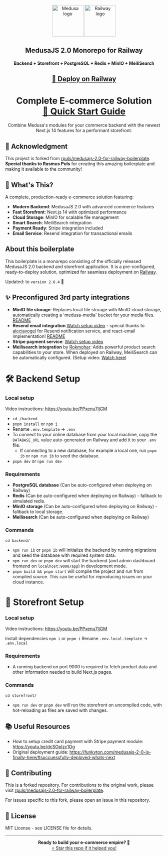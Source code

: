 <p align="center">
  <a href="https://www.medusajs.com">
    <picture>
      <source media="(prefers-color-scheme: dark)" srcset="https://user-images.githubusercontent.com/59018053/229103275-b5e482bb-4601-46e6-8142-244f531cebdb.svg">
      <source media="(prefers-color-scheme: light)" srcset="https://user-images.githubusercontent.com/59018053/229103726-e5b529a3-9b3f-4970-8a1f-c6af37f087bf.svg">
      <img alt="Medusa logo" src="https://user-images.githubusercontent.com/59018053/229103726-e5b529a3-9b3f-4970-8a1f-c6af37f087bf.svg" width=100>
    </picture>
  </a>
  <a href="https://railway.app/">
    <picture>
      <source media="(prefers-color-scheme: dark)" srcset="https://railway.app/brand/logo-light.svg">
      <source media="(prefers-color-scheme: light)" srcset="https://railway.app/brand/logo-dark.svg">
      <img alt="Railway logo" src="https://railway.app/brand/logo-light.svg" width=100>
    </picture>
  </a>
</p>

<h2 align="center">
  MedusaJS 2.0 Monorepo for Railway
</h2>
<h4 align="center">
  Backend + Storefront + PostgreSQL + Redis + MinIO + MeiliSearch
</h4>

<h2 align="center">
  <a href="https://railway.app">🚀 Deploy on Railway</a>
</h2>

<h1 align="center">
  Complete E-commerce Solution<br>
  <a href="#-backend-setup">📖 Quick Start Guide</a>
</h1>

<p align="center">
Combine Medusa's modules for your commerce backend with the newest Next.js 14 features for a performant storefront.</p>

## 🙏 Acknowledgment

This project is forked from [rpuls/medusajs-2.0-for-railway-boilerplate](https://github.com/rpuls/medusajs-2.0-for-railway-boilerplate).  
**Special thanks to Rasmus Puls** for creating this amazing boilerplate and making it available to the community!

## 🎯 What's This?

A complete, production-ready e-commerce solution featuring:
- **Modern Backend**: MedusaJS 2.0 with advanced commerce features
- **Fast Storefront**: Next.js 14 with optimized performance  
- **Cloud Storage**: MinIO for scalable file management
- **Smart Search**: MeiliSearch integration
- **Payment Ready**: Stripe integration included
- **Email Service**: Resend integration for transactional emails

## About this boilerplate
This boilerplate is a monorepo consisting of the officially released MedusaJS 2.0 backend and storefront application. It is a pre-configured, ready-to-deploy solution, optimized for seamless deployment on [Railway](https://railway.app).

Updated: to `version 2.8.4` 🥳

## ✨ Preconfigured 3rd party integrations

- **MinIO file storage**: Replaces local file storage with MinIO cloud storage, automatically creating a 'medusa-media' bucket for your media files. [README](backend/src/modules/minio-file/README.md)
- **Resend email integration** [Watch setup video](https://youtu.be/pbdZm26YDpE?si=LQTHWeZMLD4w3Ahw) - special thanks to [aleciavogel](https://github.com/aleciavogel) for Resend notification service, and react-email implementation! [README](backend/src/modules/email-notifications/README.md)
- **Stripe payment service**: [Watch setup video](https://youtu.be/dcSOpIzc1Og)
- **Meilisearch integration** by [Rokmohar](https://github.com/rokmohar/medusa-plugin-meilisearch): Adds powerful product search capabilities to your store. When deployed on Railway, MeiliSearch can be automatically configured. (Setup video: [Watch here](https://youtu.be/hrXcc5MjApI))

# 🛠️ Backend Setup

### Local setup
Video instructions: https://youtu.be/PPxenu7IjGM

- `cd /backend`
- `pnpm install` or `npm i`
- Rename `.env.template` →  `.env`
- To connect to your online database from your local machine, copy the `DATABASE_URL` value auto-generated on Railway and add it to your `.env` file.
  - If connecting to a new database, for example a local one, run `pnpm ib` or `npm run ib` to seed the database.
- `pnpm dev` or `npm run dev`

### Requirements
- **PostgreSQL database** (Can be auto-configured when deploying on Railway)
- **Redis** (Can be auto-configured when deploying on Railway) - fallback to simulated redis.
- **MinIO storage** (Can be auto-configured when deploying on Railway) - fallback to local storage.
- **Meilisearch** (Can be auto-configured when deploying on Railway)

### Commands

`cd backend/`

- `npm run ib` or `pnpm ib` will initialize the backend by running migrations and seed the database with required system data.
- `npm run dev` or `pnpm dev` will start the backend (and admin dashboard frontend on `localhost:9000/app`) in development mode.
- `pnpm build && pnpm start` will compile the project and run from compiled source. This can be useful for reproducing issues on your cloud instance.

# 🎨 Storefront Setup

### Local setup
Video instructions: https://youtu.be/PPxenu7IjGM

Install dependencies `npm i` or `pnpm i`
Rename `.env.local.template` →  `.env.local`

### Requirements
- A running backend on port 9000 is required to fetch product data and other information needed to build Next.js pages.

### Commands
`cd storefront/`

- `npm run dev` or `pnpm dev` will run the storefront on uncompiled code, with hot-reloading as files are saved with changes.

## 📚 Useful Resources
- How to setup credit card payment with Stripe payment module: https://youtu.be/dcSOpIzc1Og
- Original deployment guide: https://funkyton.com/medusajs-2-0-is-finally-here/#succuessfully-deployed-whats-next

## 🤝 Contributing

This is a forked repository. For contributions to the original work, please visit [rpuls/medusajs-2.0-for-railway-boilerplate](https://github.com/rpuls/medusajs-2.0-for-railway-boilerplate).

For issues specific to this fork, please open an issue in this repository.

## 📄 License

MIT License - see LICENSE file for details.

---

<p align="center">
  <strong>Ready to build your e-commerce empire? 🚀</strong><br>
  <a href="https://github.com/tural-musab/medusajs-2.0-for-railway-boilerplate">⭐ Star this repo if it helped you!</a>
</p>
